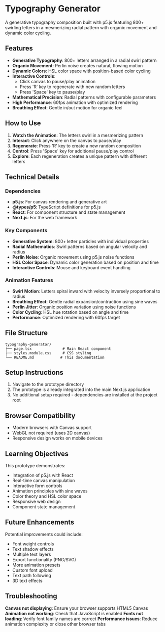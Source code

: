 # Typography Generator

A generative typography composition built with p5.js featuring 800+ swirling letters in a mesmerizing radial pattern with organic movement and dynamic color cycling.

## Features

- **Generative Typography**: 800+ letters arranged in a radial swirl pattern
- **Organic Movement**: Perlin noise creates natural, flowing motion
- **Dynamic Colors**: HSL color space with position-based color cycling
- **Interactive Controls**: 
  - Click canvas to pause/play animation
  - Press 'R' key to regenerate with new random letters
  - Press 'Space' key to pause/play
- **Mathematical Precision**: Radial patterns with configurable parameters
- **High Performance**: 60fps animation with optimized rendering
- **Breathing Effect**: Gentle in/out motion for organic feel

## How to Use

1. **Watch the Animation**: The letters swirl in a mesmerizing pattern
2. **Interact**: Click anywhere on the canvas to pause/play
3. **Regenerate**: Press 'R' key to create a new random composition
4. **Control**: Press 'Space' key for additional pause/play control
5. **Explore**: Each regeneration creates a unique pattern with different letters

## Technical Details

### Dependencies
- **p5.js**: For canvas rendering and generative art
- **@types/p5**: TypeScript definitions for p5.js
- **React**: For component structure and state management
- **Next.js**: For the web framework

### Key Components
- **Generative System**: 800+ letter particles with individual properties
- **Radial Mathematics**: Swirl patterns based on angular velocity and radius
- **Perlin Noise**: Organic movement using p5.js noise functions
- **HSL Color Space**: Dynamic color generation based on position and time
- **Interactive Controls**: Mouse and keyboard event handling

### Animation Features
- **Swirl Motion**: Letters spiral inward with velocity inversely proportional to radius
- **Breathing Effect**: Gentle radial expansion/contraction using sine waves
- **Perlin Jitter**: Organic position variation using noise functions
- **Color Cycling**: HSL hue rotation based on angle and time
- **Performance**: Optimized rendering with 60fps target

## File Structure

```
typography-generator/
├── page.tsx              # Main React component
├── styles.module.css     # CSS styling
└── README.md            # This documentation
```

## Setup Instructions

1. Navigate to the prototype directory
2. The prototype is already integrated into the main Next.js application
3. No additional setup required - dependencies are installed at the project root

## Browser Compatibility

- Modern browsers with Canvas support
- WebGL not required (uses 2D canvas)
- Responsive design works on mobile devices

## Learning Objectives

This prototype demonstrates:
- Integration of p5.js with React
- Real-time canvas manipulation
- Interactive form controls
- Animation principles with sine waves
- Color theory and HSL color space
- Responsive web design
- Component state management

## Future Enhancements

Potential improvements could include:
- Font weight controls
- Text shadow effects
- Multiple text layers
- Export functionality (PNG/SVG)
- More animation presets
- Custom font upload
- Text path following
- 3D text effects

## Troubleshooting

**Canvas not displaying**: Ensure your browser supports HTML5 Canvas
**Animation not working**: Check that JavaScript is enabled
**Fonts not loading**: Verify font family names are correct
**Performance issues**: Reduce animation complexity or close other browser tabs
